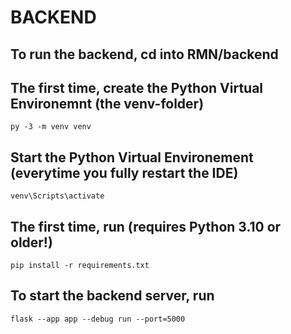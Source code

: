 # BACKEND

## To run the backend, cd into RMN/backend

## The first time, create the Python Virtual Environemnt (the venv-folder)
```
py -3 -m venv venv
```

## Start the Python Virtual Environement (everytime you fully restart the IDE)
```
venv\Scripts\activate
```

## The first time, run (requires Python 3.10 or older!)
```
pip install -r requirements.txt
```

## To start the backend server, run
```
flask --app app --debug run --port=5000
```
